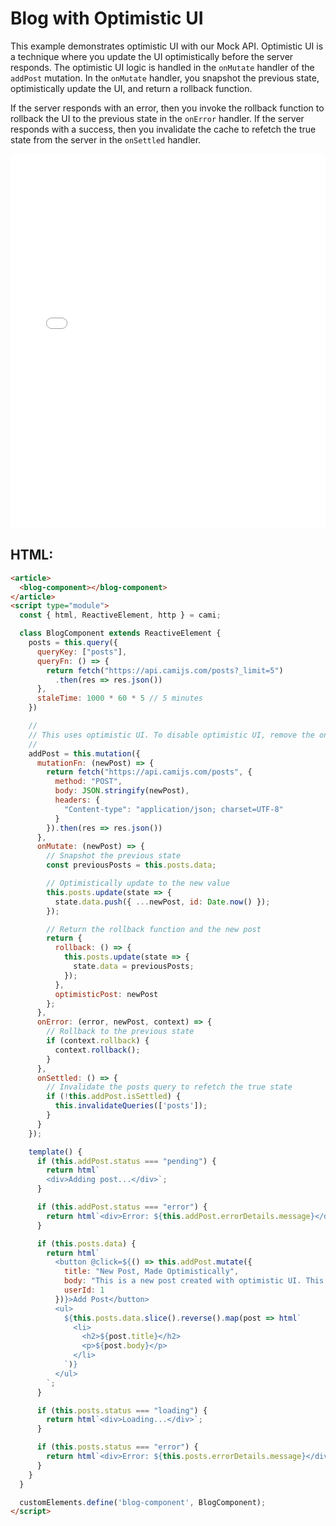 # Blog with Optimistic UI

This example demonstrates optimistic UI with our Mock API. Optimistic UI is a technique where you update the UI optimistically before the server responds. The optimistic UI logic is handled in the `onMutate` handler of the `addPost` mutation. In the `onMutate` handler, you snapshot the previous state, optimistically update the UI, and return a rollback function.

If the server responds with an error, then you invoke the rollback function to rollback the UI to the previous state in the `onError` handler. If the server responds with a success, then you invalidate the cache to refetch the true state from the server in the `onSettled` handler.

<iframe width="100%" height="600" src="//jsfiddle.net/kennyfrc12/69ceahtw/11/embedded/result/" allowfullscreen="allowfullscreen" allowpaymentrequest frameborder="0"></iframe>

## HTML:

```html
<article>
  <blog-component></blog-component>
</article>
<script type="module">
  const { html, ReactiveElement, http } = cami;

  class BlogComponent extends ReactiveElement {
    posts = this.query({
      queryKey: ["posts"],
      queryFn: () => {
        return fetch("https://api.camijs.com/posts?_limit=5")
          .then(res => res.json())
      },
      staleTime: 1000 * 60 * 5 // 5 minutes
    })

    //
    // This uses optimistic UI. To disable optimistic UI, remove the onMutate and onError handlers.
    //
    addPost = this.mutation({
      mutationFn: (newPost) => {
        return fetch("https://api.camijs.com/posts", {
          method: "POST",
          body: JSON.stringify(newPost),
          headers: {
            "Content-type": "application/json; charset=UTF-8"
          }
        }).then(res => res.json())
      },
      onMutate: (newPost) => {
        // Snapshot the previous state
        const previousPosts = this.posts.data;

        // Optimistically update to the new value
        this.posts.update(state => {
          state.data.push({ ...newPost, id: Date.now() });
        });

        // Return the rollback function and the new post
        return {
          rollback: () => {
            this.posts.update(state => {
              state.data = previousPosts;
            });
          },
          optimisticPost: newPost
        };
      },
      onError: (error, newPost, context) => {
        // Rollback to the previous state
        if (context.rollback) {
          context.rollback();
        }
      },
      onSettled: () => {
        // Invalidate the posts query to refetch the true state
        if (!this.addPost.isSettled) {
          this.invalidateQueries(['posts']);
        }
      }
    });

    template() {
      if (this.addPost.status === "pending") {
        return html`
        <div>Adding post...</div>`;
      }

      if (this.addPost.status === "error") {
        return html`<div>Error: ${this.addPost.errorDetails.message}</div>`;
      }

      if (this.posts.data) {
        return html`
          <button @click=${() => this.addPost.mutate({
            title: "New Post, Made Optimistically",
            body: "This is a new post created with optimistic UI. This actually won't persist to the server as we're using a Mock API. So once you refresh, this Blog will rollback to the original state. Refreshes are triggered through window tab changes and full page reloads.",
            userId: 1
          })}>Add Post</button>
          <ul>
            ${this.posts.data.slice().reverse().map(post => html`
              <li>
                <h2>${post.title}</h2>
                <p>${post.body}</p>
              </li>
            `)}
          </ul>
        `;
      }

      if (this.posts.status === "loading") {
        return html`<div>Loading...</div>`;
      }

      if (this.posts.status === "error") {
        return html`<div>Error: ${this.posts.errorDetails.message}</div>`;
      }
    }
  }

  customElements.define('blog-component', BlogComponent);
</script>
```
